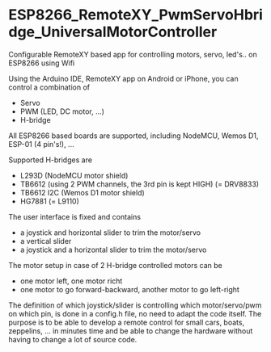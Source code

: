 # ESP8266_RemoteXY_PwmServoHbridge_UniversalMotorController
Configurable RemoteXY based app for controlling motors, servo, led's.. on ESP8266 using Wifi

Using the Arduino IDE, RemoteXY app on Android or iPhone, you can control a combination of
- Servo
- PWM (LED, DC motor, ...)
- H-bridge

All ESP8266 based boards are supported, including NodeMCU, Wemos D1, ESP-01 (4 pin's!), ...

Supported H-bridges are
- L293D (NodeMCU motor shield)
- TB6612 (using 2 PWM channels, the 3rd pin is kept HIGH) (= DRV8833)
- TB6612 I2C (Wemos D1 motor shield)
- HG7881 (= L9110)

The user interface is fixed and contains 
- a joystick and horizontal slider to trim the motor/servo
- a vertical slider
- a joystick and a horizontal slider to trim the motor/servo

The motor setup in case of 2 H-bridge controlled motors can be
- one motor left, one motor richt
- one motor to go forward-backward, another motor to go left-right

The definition of which joystick/slider is controlling which motor/servo/pwm on which pin, is done in a config.h file, no need to adapt the code itself.
The purpose is to be able to develop a remote control for small cars, boats, zeppelins, ... in minutes time and be able to change the hardware without having to change a lot of source code.

